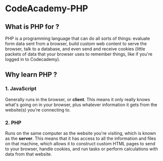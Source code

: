 # CodeAcademy-PHP

## What is PHP for ?
PHP is a programming language that can do all sorts of things: evaluate form data sent from a browser, build custom web content to serve the browser, talk to a database, and even send and receive cookies (little packets of data that your browser uses to remember things, like if you're logged in to Codecademy).

## Why learn PHP ? 

### 1. JavaScript
Generally runs in the browser, or **client**. This means it only really knows what's going on in your browser, plus whatever information it gets from the website(s) you're connecting to.

### 2. PHP
Runs on the same computer as the website you're visiting, which is known as the **server**. This means that it has access to all the information and files on that machine, which allows it to construct custom HTML pages to send to your browser, handle cookies, and run tasks or perform calculations with data from that website.